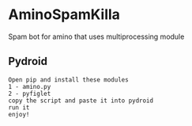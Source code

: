 # AminoSpamKilla
Spam bot for amino that uses multiprocessing module 

## Pydroid
```
Open pip and install these modules
1 - amino.py
2 - pyfiglet
copy the script and paste it into pydroid
run it
enjoy!
```
